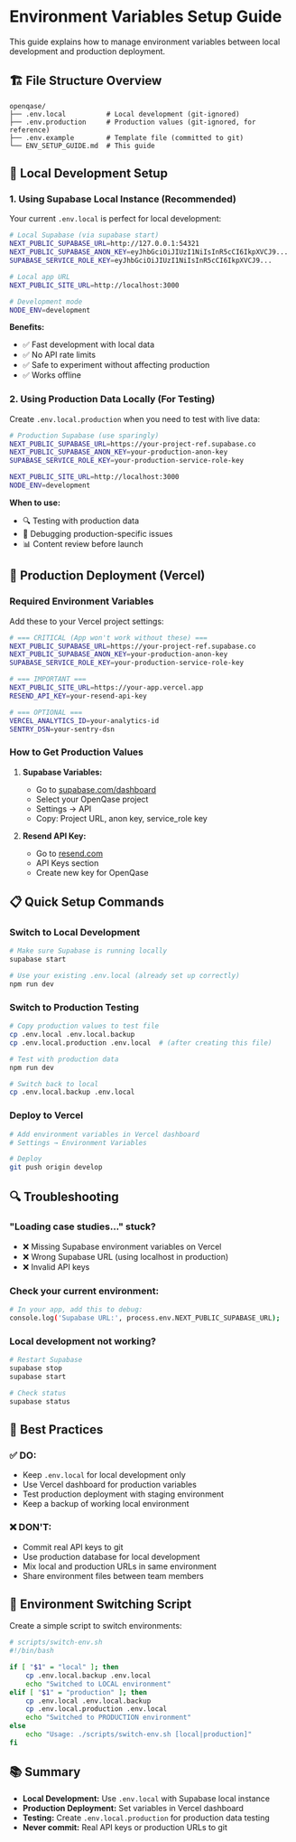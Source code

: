 # Environment Variables Setup Guide

This guide explains how to manage environment variables between local development and production deployment.

## 🏗️ File Structure Overview

```
openqase/
├── .env.local          # Local development (git-ignored)
├── .env.production     # Production values (git-ignored, for reference)
├── .env.example        # Template file (committed to git)
└── ENV_SETUP_GUIDE.md  # This guide
```

## 🔧 Local Development Setup

### 1. Using Supabase Local Instance (Recommended)

Your current `.env.local` is perfect for local development:

```bash
# Local Supabase (via supabase start)
NEXT_PUBLIC_SUPABASE_URL=http://127.0.0.1:54321
NEXT_PUBLIC_SUPABASE_ANON_KEY=eyJhbGciOiJIUzI1NiIsInR5cCI6IkpXVCJ9...
SUPABASE_SERVICE_ROLE_KEY=eyJhbGciOiJIUzI1NiIsInR5cCI6IkpXVCJ9...

# Local app URL
NEXT_PUBLIC_SITE_URL=http://localhost:3000

# Development mode
NODE_ENV=development
```

**Benefits:**
- ✅ Fast development with local data
- ✅ No API rate limits
- ✅ Safe to experiment without affecting production
- ✅ Works offline

### 2. Using Production Data Locally (For Testing)

Create `.env.local.production` when you need to test with live data:

```bash
# Production Supabase (use sparingly)
NEXT_PUBLIC_SUPABASE_URL=https://your-project-ref.supabase.co
NEXT_PUBLIC_SUPABASE_ANON_KEY=your-production-anon-key
SUPABASE_SERVICE_ROLE_KEY=your-production-service-role-key

NEXT_PUBLIC_SITE_URL=http://localhost:3000
NODE_ENV=development
```

**When to use:**
- 🔍 Testing with production data
- 🐛 Debugging production-specific issues
- 📊 Content review before launch

## 🚀 Production Deployment (Vercel)

### Required Environment Variables

Add these to your Vercel project settings:

```bash
# === CRITICAL (App won't work without these) ===
NEXT_PUBLIC_SUPABASE_URL=https://your-project-ref.supabase.co
NEXT_PUBLIC_SUPABASE_ANON_KEY=your-production-anon-key
SUPABASE_SERVICE_ROLE_KEY=your-production-service-role-key

# === IMPORTANT ===
NEXT_PUBLIC_SITE_URL=https://your-app.vercel.app
RESEND_API_KEY=your-resend-api-key

# === OPTIONAL ===
VERCEL_ANALYTICS_ID=your-analytics-id
SENTRY_DSN=your-sentry-dsn
```

### How to Get Production Values

1. **Supabase Variables:**
   - Go to [supabase.com/dashboard](https://supabase.com/dashboard)
   - Select your OpenQase project
   - Settings → API
   - Copy: Project URL, anon key, service_role key

2. **Resend API Key:**
   - Go to [resend.com](https://resend.com)
   - API Keys section
   - Create new key for OpenQase

## 📋 Quick Setup Commands

### Switch to Local Development
```bash
# Make sure Supabase is running locally
supabase start

# Use your existing .env.local (already set up correctly)
npm run dev
```

### Switch to Production Testing
```bash
# Copy production values to test file
cp .env.local .env.local.backup
cp .env.local.production .env.local  # (after creating this file)

# Test with production data
npm run dev

# Switch back to local
cp .env.local.backup .env.local
```

### Deploy to Vercel
```bash
# Add environment variables in Vercel dashboard
# Settings → Environment Variables

# Deploy
git push origin develop
```

## 🔍 Troubleshooting

### "Loading case studies..." stuck?
- ❌ Missing Supabase environment variables on Vercel
- ❌ Wrong Supabase URL (using localhost in production)
- ❌ Invalid API keys

### Check your current environment:
```bash
# In your app, add this to debug:
console.log('Supabase URL:', process.env.NEXT_PUBLIC_SUPABASE_URL);
```

### Local development not working?
```bash
# Restart Supabase
supabase stop
supabase start

# Check status
supabase status
```

## 🎯 Best Practices

### ✅ DO:
- Keep `.env.local` for local development only
- Use Vercel dashboard for production variables
- Test production deployment with staging environment
- Keep a backup of working local environment

### ❌ DON'T:
- Commit real API keys to git
- Use production database for local development
- Mix local and production URLs in same environment
- Share environment files between team members

## 🔄 Environment Switching Script

Create a simple script to switch environments:

```bash
# scripts/switch-env.sh
#!/bin/bash

if [ "$1" = "local" ]; then
    cp .env.local.backup .env.local
    echo "Switched to LOCAL environment"
elif [ "$1" = "production" ]; then
    cp .env.local .env.local.backup
    cp .env.local.production .env.local
    echo "Switched to PRODUCTION environment"
else
    echo "Usage: ./scripts/switch-env.sh [local|production]"
fi
```

## 📚 Summary

- **Local Development:** Use `.env.local` with Supabase local instance
- **Production Deployment:** Set variables in Vercel dashboard
- **Testing:** Create `.env.local.production` for production data testing
- **Never commit:** Real API keys or production URLs to git 